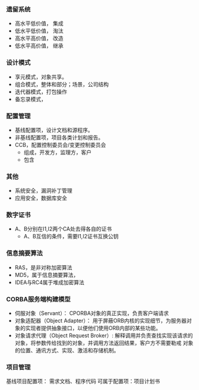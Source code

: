 ### 遗留系统

* 高水平低价值， 集成
* 低水平低价值， 淘汰
* 高水平高价值， 改造
* 低水平高价值， 继承


### 设计模式
* 享元模式，对象共享。
* 组合模式，整体和部分；场景，公司结构
* 迭代器模式，打包操作
* 备忘录模式，  


### 配置管理
* 基线配置项，设计文档和源程序。
* 非基线配置项，项目各类计划和报告。
* CCB，配置控制委员会/变更控制委员会
  * 组成，开发方，监理方，客户
  * 包含

### 其他
* 系统安全，漏洞补丁管理
* 应用安全，数据库安全

### 数字证书
* A、B分别在I1,I2两个CA处去得各自的证书
  * A、B互信的条件，需要I1,I2证书互换公钥
  
### 信息摘要算法
* RAS，是非对称加密算法
* MD5，属于信息摘要算法，
* IDEA与RC4属于堆成加密算法

### CORBA服务端构建模型
* 伺服对象（Servant）： CPORBA对象的真正实现，负责客户端请求
* 对象适配器（Object Adapter）： 用于屏蔽ORB内核的实现细节，为服务器对象的实现者提供抽象接口，以便他们使用ORB内部的某些功能。
* 对象请求代理（Object Request Broker）: 解释调用并负责查找实现该请求的对象，将参数传给找到的对象，并调用方法返回结果，客户方不需要勒戒
对象的位置、通讯方式、实现、激活和存储机制。

### 项目管理

基线项目配置项： 需求文档、程序代码
可属于配置项：项目计划书
